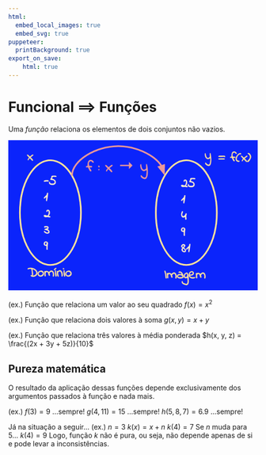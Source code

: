 ```yaml
---
html:
  embed_local_images: true
  embed_svg: true
puppeteer: 
  printBackground: true
export_on_save:
    html: true
---
```


# Funcional $\implies$ Funções

Uma _função_ relaciona os elementos de dois conjuntos não vazios.

![](/assets/figs/func01.png)

(ex.) Função que relaciona um valor ao seu quadrado
$f(x) = x^2$

(ex.) Função que relaciona dois valores à soma
$g(x, y) = x + y$

(ex.) Função que relaciona três valores à média ponderada
$h(x, y, z) = \frac{(2x + 3y + 5z)}{10}$

## Pureza matemática
O resultado da aplicação dessas funções depende exclusivamente dos argumentos passados à função e nada mais.

(ex.) 
$f(3) = 9$ ...sempre!
$g(4,11) = 15$ ...sempre!
$h(5,8,7) = 6.9$ ...sempre!

Já na situação a seguir...
(ex.) 
$n = 3$
$k(x) = x + n$ 
$k(4) = 7$
Se $n$ muda para $5$...
$k(4) = 9$
Logo, função $k$ não é pura, ou seja, não depende apenas de si e pode levar a inconsistências.

